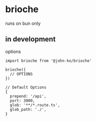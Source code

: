 # brioche
runs on bun only

## in development
options


```
import brioche from '@john-ko/brioche'

brioche({
  // OPTIONS
})

// Default Options
{
  prepend: '/api',
  port: 3000,
  glob: '**/*.route.ts',
  glob_path: './',
}
```
